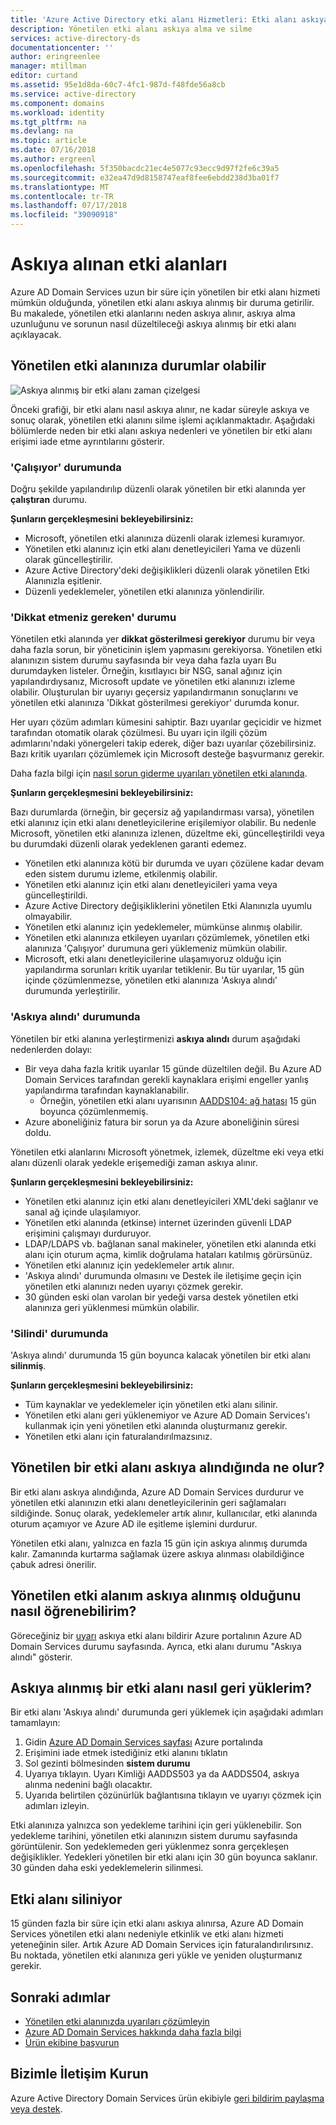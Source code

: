 ```yaml
---
title: 'Azure Active Directory etki alanı Hizmetleri: Etki alanı askıya | Microsoft Docs'
description: Yönetilen etki alanı askıya alma ve silme
services: active-directory-ds
documentationcenter: ''
author: eringreenlee
manager: mtillman
editor: curtand
ms.assetid: 95e1d8da-60c7-4fc1-987d-f48fde56a8cb
ms.service: active-directory
ms.component: domains
ms.workload: identity
ms.tgt_pltfrm: na
ms.devlang: na
ms.topic: article
ms.date: 07/16/2018
ms.author: ergreenl
ms.openlocfilehash: 5f350bacdc21ec4e5077c93ecc9d97f2fe6c39a5
ms.sourcegitcommit: e32ea47d9d8158747eaf8fee6ebdd238d3ba01f7
ms.translationtype: MT
ms.contentlocale: tr-TR
ms.lasthandoff: 07/17/2018
ms.locfileid: "39090918"
---
```

# <a name="suspended-domains"></a>Askıya alınan etki alanları
Azure AD Domain Services uzun bir süre için yönetilen bir etki alanı hizmeti mümkün olduğunda, yönetilen etki alanı askıya alınmış bir duruma getirilir. Bu makalede, yönetilen etki alanlarını neden askıya alınır, askıya alma uzunluğunu ve sorunun nasıl düzeltileceği askıya alınmış bir etki alanı açıklayacak.


## <a name="states-your-managed-domain-can-be-in"></a>Yönetilen etki alanınıza durumlar olabilir

![Askıya alınmış bir etki alanı zaman çizelgesi](media\active-directory-domain-services-suspension\suspension-timeline.PNG)

Önceki grafiği, bir etki alanı nasıl askıya alınır, ne kadar süreyle askıya ve sonuç olarak, yönetilen etki alanını silme işlemi açıklanmaktadır. Aşağıdaki bölümlerde neden bir etki alanı askıya nedenleri ve yönetilen bir etki alanı erişimi iade etme ayrıntılarını gösterir.

### <a name="running-state"></a>'Çalışıyor' durumunda
Doğru şekilde yapılandırılıp düzenli olarak yönetilen bir etki alanında yer **çalıştıran** durumu.

**Şunların gerçekleşmesini bekleyebilirsiniz:**
* Microsoft, yönetilen etki alanınıza düzenli olarak izlemesi kuramıyor.
* Yönetilen etki alanınız için etki alanı denetleyicileri Yama ve düzenli olarak güncelleştirilir.
* Azure Active Directory'deki değişiklikleri düzenli olarak yönetilen Etki Alanınızla eşitlenir.
* Düzenli yedeklemeler, yönetilen etki alanınıza yönlendirilir.


### <a name="needs-attention-state"></a>'Dikkat etmeniz gereken' durumu
Yönetilen etki alanında yer **dikkat gösterilmesi gerekiyor** durumu bir veya daha fazla sorun, bir yöneticinin işlem yapmasını gerekiyorsa. Yönetilen etki alanınızın sistem durumu sayfasında bir veya daha fazla uyarı Bu durumdayken listeler. Örneğin, kısıtlayıcı bir NSG, sanal ağınız için yapılandırdıysanız, Microsoft update ve yönetilen etki alanınızı izleme olabilir. Oluşturulan bir uyarıyı geçersiz yapılandırmanın sonuçlarını ve yönetilen etki alanınıza 'Dikkat gösterilmesi gerekiyor' durumda konur.

Her uyarı çözüm adımları kümesini sahiptir. Bazı uyarılar geçicidir ve hizmet tarafından otomatik olarak çözülmesi. Bu uyarı için ilgili çözüm adımlarını'ndaki yönergeleri takip ederek, diğer bazı uyarılar çözebilirsiniz. Bazı kritik uyarıları çözümlemek için Microsoft desteğe başvurmanız gerekir.

Daha fazla bilgi için [nasıl sorun giderme uyarıları yönetilen etki alanında](active-directory-ds-troubleshoot-alerts.md).

**Şunların gerçekleşmesini bekleyebilirsiniz:**

Bazı durumlarda (örneğin, bir geçersiz ağ yapılandırması varsa), yönetilen etki alanınız için etki alanı denetleyicilerine erişilemiyor olabilir. Bu nedenle Microsoft, yönetilen etki alanınıza izlenen, düzeltme eki, güncelleştirildi veya bu durumdaki düzenli olarak yedeklenen garanti edemez.

* Yönetilen etki alanınıza kötü bir durumda ve uyarı çözülene kadar devam eden sistem durumu izleme, etkilenmiş olabilir.
* Yönetilen etki alanınız için etki alanı denetleyicileri yama veya güncelleştirildi.
* Azure Active Directory değişikliklerini yönetilen Etki Alanınızla uyumlu olmayabilir.
* Yönetilen etki alanınız için yedeklemeler, mümkünse alınmış olabilir.
* Yönetilen etki alanınıza etkileyen uyarıları çözümlemek, yönetilen etki alanınıza 'Çalışıyor' durumuna geri yüklemeniz mümkün olabilir.
* Microsoft, etki alanı denetleyicilerine ulaşamıyoruz olduğu için yapılandırma sorunları kritik uyarılar tetiklenir. Bu tür uyarılar, 15 gün içinde çözümlenmezse, yönetilen etki alanınıza 'Askıya alındı' durumunda yerleştirilir.


### <a name="suspended-state"></a>'Askıya alındı' durumunda
Yönetilen bir etki alanına yerleştirmenizi **askıya alındı** durum aşağıdaki nedenlerden dolayı:
* Bir veya daha fazla kritik uyarılar 15 günde düzeltilen değil. Bu Azure AD Domain Services tarafından gerekli kaynaklara erişimi engeller yanlış yapılandırma tarafından kaynaklanabilir.
    * Örneğin, yönetilen etki alanı uyarısının [AADDS104: ağ hatası](active-directory-ds-troubleshoot-nsg.md) 15 gün boyunca çözümlenmemiş.
* Azure aboneliğiniz fatura bir sorun ya da Azure aboneliğinin süresi doldu.

Yönetilen etki alanlarını Microsoft yönetmek, izlemek, düzeltme eki veya etki alanı düzenli olarak yedekle erişemediği zaman askıya alınır.

**Şunların gerçekleşmesini bekleyebilirsiniz:**
* Yönetilen etki alanınız için etki alanı denetleyicileri XML'deki sağlanır ve sanal ağ içinde ulaşılamıyor.
* Yönetilen etki alanında (etkinse) internet üzerinden güvenli LDAP erişimini çalışmayı durduruyor.
* LDAP/LDAPS vb. bağlanan sanal makineler, yönetilen etki alanında etki alanı için oturum açma, kimlik doğrulama hataları katılmış görürsünüz.
* Yönetilen etki alanınız için yedeklemeler artık alınır.
* 'Askıya alındı' durumunda olmasını ve Destek ile iletişime geçin için yönetilen etki alanınızı neden uyarıyı çözmek gerekir.
* 30 günden eski olan varolan bir yedeği varsa destek yönetilen etki alanınıza geri yüklenmesi mümkün olabilir.


### <a name="deleted-state"></a>'Silindi' durumunda
'Askıya alındı' durumunda 15 gün boyunca kalacak yönetilen bir etki alanı **silinmiş**.

**Şunların gerçekleşmesini bekleyebilirsiniz:**
* Tüm kaynaklar ve yedeklemeler için yönetilen etki alanı silinir.
* Yönetilen etki alanı geri yüklenemiyor ve Azure AD Domain Services'ı kullanmak için yeni yönetilen etki alanında oluşturmanız gerekir.
* Yönetilen etki alanı için faturalandırılmazsınız.


## <a name="what-happens-when-a-managed-domain-is-suspended"></a>Yönetilen bir etki alanı askıya alındığında ne olur?
Bir etki alanı askıya alındığında, Azure AD Domain Services durdurur ve yönetilen etki alanınızın etki alanı denetleyicilerinin geri sağlamaları sildiğinde. Sonuç olarak, yedeklemeler artık alınır, kullanıcılar, etki alanında oturum açamıyor ve Azure AD ile eşitleme işlemini durdurur.

Yönetilen etki alanı, yalnızca en fazla 15 gün için askıya alınmış durumda kalır. Zamanında kurtarma sağlamak üzere askıya alınması olabildiğince çabuk adresi önerilir.


## <a name="how-do-i-know-if-my-managed-domain-is-suspended"></a>Yönetilen etki alanım askıya alınmış olduğunu nasıl öğrenebilirim?
Göreceğiniz bir [uyarı](active-directory-ds-troubleshoot-alerts.md) askıya etki alanı bildirir Azure portalının Azure AD Domain Services durumu sayfasında. Ayrıca, etki alanı durumu "Askıya alındı" gösterir.


## <a name="how-do-i-restore-a-suspended-domain"></a>Askıya alınmış bir etki alanı nasıl geri yüklerim?
Bir etki alanı 'Askıya alındı' durumunda geri yüklemek için aşağıdaki adımları tamamlayın:

1. Gidin [Azure AD Domain Services sayfası](https://portal.azure.com/#blade/HubsExtension/Resources/resourceType/Microsoft.AAD%2FdomainServices) Azure portalında
2. Erişimini iade etmek istediğiniz etki alanını tıklatın
3. Sol gezinti bölmesinden **sistem durumu**
4. Uyarıya tıklayın. Uyarı Kimliği AADDS503 ya da AADDS504, askıya alınma nedenini bağlı olacaktır.
5. Uyarıda belirtilen çözünürlük bağlantısına tıklayın ve uyarıyı çözmek için adımları izleyin.

Etki alanınıza yalnızca son yedekleme tarihini için geri yüklenebilir. Son yedekleme tarihini, yönetilen etki alanınızın sistem durumu sayfasında görüntülenir. Son yedeklemeden geri yüklenmez sonra gerçekleşen değişiklikler. Yedekleri yönetilen bir etki alanı için 30 gün boyunca saklanır. 30 günden daha eski yedeklemelerin silinmesi.


## <a name="deleting-domains"></a>Etki alanı siliniyor
15 günden fazla bir süre için etki alanı askıya alınırsa, Azure AD Domain Services yönetilen etki alanı nedeniyle etkinlik ve etki alanı hizmeti yeteneğinin siler. Artık Azure AD Domain Services için faturalandırılırsınız. Bu noktada, yönetilen etki alanınıza geri yükle ve yeniden oluşturmanız gerekir.


## <a name="next-steps"></a>Sonraki adımlar
- [Yönetilen etki alanınızda uyarıları çözümleyin](active-directory-ds-troubleshoot-alerts.md)
- [Azure AD Domain Services hakkında daha fazla bilgi](active-directory-ds-overview.md)
- [Ürün ekibine başvurun](active-directory-ds-contact-us.md)

## <a name="contact-us"></a>Bizimle İletişim Kurun
Azure Active Directory Domain Services ürün ekibiyle [geri bildirim paylaşma veya destek](active-directory-ds-contact-us.md).
